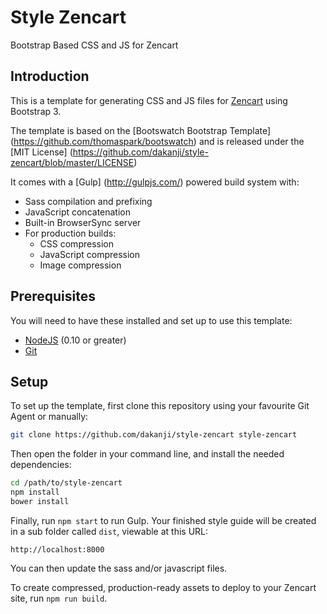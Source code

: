 # Style Zencart
Bootstrap Based CSS and JS for Zencart

## Introduction

This is a template for generating CSS and JS files for [Zencart](http://http://www.zen-cart.com) using Bootstrap 3.

The template is based on the [Bootswatch Bootstrap Template] (https://github.com/thomaspark/bootswatch) and is released under the [MIT License] (https://github.com/dakanji/style-zencart/blob/master/LICENSE)

It comes with a [Gulp] (http://gulpjs.com/) powered build system with:
- Sass compilation and prefixing
- JavaScript concatenation
- Built-in BrowserSync server
- For production builds:
  - CSS compression
  - JavaScript compression
  - Image compression

## Prerequisites

You will need to have these installed and set up to use this template:

- [NodeJS](https://nodejs.org/en/) (0.10 or greater)
- [Git](https://git-scm.com/)

## Setup

To set up the template, first clone this repository using your favourite Git Agent or manually:

```bash
git clone https://github.com/dakanji/style-zencart style-zencart
```

Then open the folder in your command line, and install the needed dependencies:

```bash
cd /path/to/style-zencart
npm install
bower install
```

Finally, run `npm start` to run Gulp. Your finished style guide will be created in a sub folder called `dist`, viewable at this URL:

```
http://localhost:8000
```

You can then update the sass and/or javascript files.

To create compressed, production-ready assets to deploy to your Zencart site, run `npm run build`.
